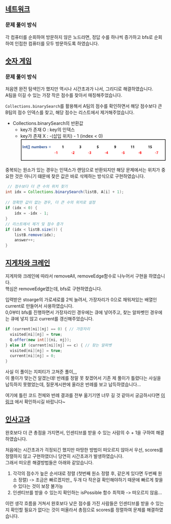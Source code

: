 ## [네트워크](https://school.programmers.co.kr/learn/courses/30/lessons/388353)
### 문제 풀이 방식
각 컴퓨터를 순회하여 방문하지 않은 노드라면,
정답 수를 하나씩 증가하고 bfs로 순회하여 인접한 컴퓨터를 모두 방문하도록 하였습니다.


## [숫자 게임](https://school.programmers.co.kr/learn/courses/30/lessons/12987)
### 문제 풀이 방식
처음엔 완전 탐색인가 했지만 역시나 시간초과가 나서, 그리디로 해결하였습니다.  
A팀을 이길 수 있는 가장 작은 점수를 찾아서 매칭해주었습니다.

`Collections.binarySearch`를 활용해서 A팀의 점수를 확인하면서 해당 점수보다 큰 B팀의 점수 인덱스를 찾고, 해당 점수는 리스트에서 제거해주었습니다.

- Collections.binarySearch의 반환값
  - key가 존재 O : key의 인덱스
  - key가 존재 X : -(삽입 위치) - 1 (index < 0)
  ![key가 존재하지 않는 경우](image.png)

중복되는 원소가 있는 경우는 인덱스가 랜덤으로 반환되지만 해당 문제에서는 위치가 중요한 것은 아니기 떄문에 찾은 값은 바로 삭제하는 방식으로 구현하였습니다.

```java
 // 점수보다 더 큰 수의 위치 찾기
int idx = Collections.binarySearch(listB, A[i] + 1);

// 정확한 값이 없는 경우, 더 큰 수의 위치로 설정
if (idx < 0) {
    idx = -idx - 1;
}
// 리스트에서 제거 및 점수 증가
if (idx < listB.size()) {
    listB.remove(idx);
    answer++;   
}
```


## [지게차와 크레인](https://school.programmers.co.kr/learn/courses/30/lessons/388353)
지게차와 크레인에 따라서 removeAll, removeEdge함수로 나누어서 구현을 하였습니다.  
핵심은 removeEdge였는데, bfs로 구현하였습니다.

입력받은 stoarge의 가로세로를 2씩 늘려서, 가장자리가 0으로 채워져있는 배열인 current로 만들어서 사용하였습니다.  
0,0부터 bfs를 진행하면서 가장자리인 경우에는 큐에 넣어주고, 찾는 알파벳인 경우에는 큐에 넣지 않고 current를 갱신해주었습니다.

```java
if (current[ni][nj] == 0) { // 가장자리
  visited[ni][nj] = true;
  Q.offer(new int[]{ni, nj});
} else if (current[ni][nj] == c) { // 찾는 알파벳
  visited[ni][nj] = true;
  current[ni][nj] = 0;
}
```

사실 이 풀이는 지피티가 고쳐준 풀이,,,  
이 풀이가 맞는건 알겠는데! 반례를 정말 못 찾겠어서 기존 제 풀이가 틀렸다는 사실을 납득하지 못했었는데, 질문게시판에 올라온 반례를 보고 납득하였습니다...

여기에 틀린 코드 전체와 반례 결과를 전부 옮기기엔 너무 길 것 같아서 궁금하시다면 [이 링크](https://spiffy-centipede-875.notion.site/1f062570e7c480ae8e7fd779422c05da?pvs=4) 에서 확인하시길 바랍니다~



## [인사고과](https://school.programmers.co.kr/learn/courses/30/lessons/152995)
완호보다 더 큰 총점을 가지면서, 인센티브를 받을 수 있는 사람의 수 + 1을 구하여 해결하였습니다.

처음에는 시간초과가 걱정되긴 했지만 마땅한 방법이 떠오르지 않아서 우선, scores를 정렬하지 않고 구현하였더니 당연히 시간초과가 발생하였습니다.  
그래서 떠오른 해결방법들은 아래와 같았습니다.
1. 각각의 점수가 높은 순서대로 정렬 (첫번째 원소 정렬 후, 같은게 있다면 두번째 원소 정렬)
  -> 조금은 빠르겠지만,, 두개 다 작은걸 확인해야하기 때문에 빠르게 찾을 수 있다는 것이 보장 불가능
2. 인센티브를 받을 수 있는지 확인하는 isPossible 함수 최적화
  -> 떠오르지 않음...

이런 생각 흐름을 거쳐서 완호보다 낮은 점수를 가진 사람들은 인센티브를 받을 수 있는지 확인할 필요가 없다는 것이 떠올라서 총점으로 scores를 정렬하여 문제를 해결하였습니다.
